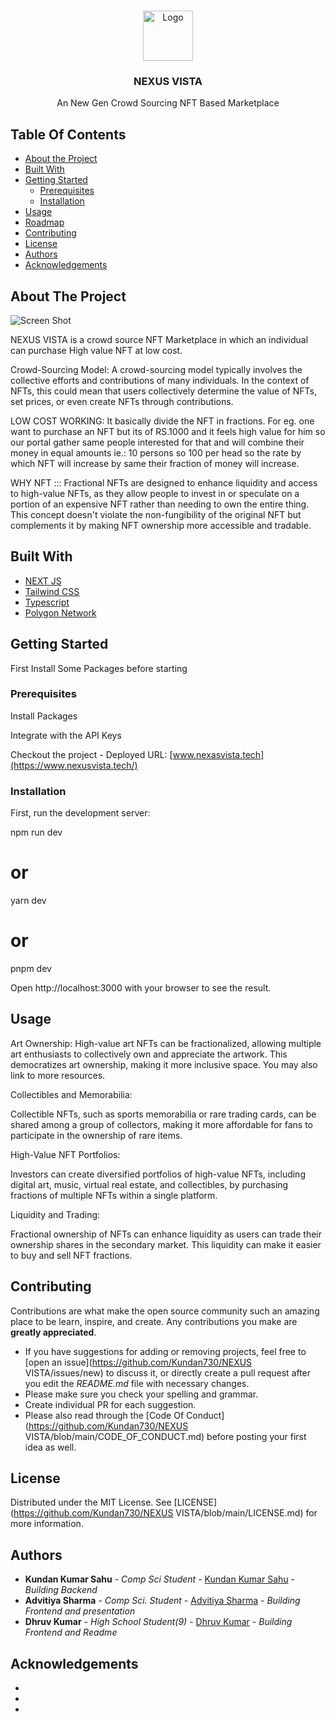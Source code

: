 <br/>
<p align="center">
  <a href="https://github.com/Kundan730/Nexus-Vista-NFT-Marketplace">
    <img src="https://www.nexusvista.tech/logo%20flash%20(1)_prev_ui.png" alt="Logo" width="80" height="80">
  </a>

  <h3 align="center">NEXUS VISTA</h3>

  <p align="center">
    An New Gen Crowd Sourcing NFT Based Marketplace
    <br/>
  </p>
</p>



## Table Of Contents

* [About the Project](#about-the-project)
* [Built With](#built-with)
* [Getting Started](#getting-started)
  * [Prerequisites](#prerequisites)
  * [Installation](#installation)
* [Usage](#usage)
* [Roadmap](#roadmap)
* [Contributing](#contributing)
* [License](#license)
* [Authors](#authors)
* [Acknowledgements](#acknowledgements)

## About The Project

![Screen Shot](https://i.ibb.co/85Yv91F/Screenshot-2023-11-05-131439.png)

NEXUS VISTA is a crowd source NFT Marketplace in which an individual can purchase High value NFT at low cost.

Crowd-Sourcing Model: A crowd-sourcing model typically involves the collective efforts and contributions of many individuals. In the context of NFTs, this could mean that users collectively determine the value of NFTs, set prices, or even create NFTs through contributions.

LOW COST WORKING: It basically divide the NFT in fractions. For eg. one want to purchase an NFT but its of RS.1000 and it feels high value for him so our portal gather same people interested for that and will combine their money in equal amounts ie.: 10 persons so 100 per head so the rate by which NFT will increase by same their fraction of money will increase.

WHY NFT ::: 
Fractional NFTs are designed to enhance liquidity and access to high-value NFTs, as they allow people to invest in or speculate on a portion of an expensive NFT rather than needing to own the entire thing. This concept doesn't violate the non-fungibility of the original NFT but complements it by making NFT ownership more accessible and tradable.

## Built With



* [NEXT JS](https://nextjs.org/)
* [Tailwind CSS](https://tailwindcss.com/)
* [Typescript](https://www.typescriptlang.org/)
* [Polygon Network](https://polygon.technology/)

## Getting Started

First Install Some Packages before starting

### Prerequisites

Install Packages

Integrate with the API Keys

Checkout the project - Deployed URL:  [www.nexasvista.tech](https://www.nexusvista.tech/)

### Installation

First, run the development server:

npm run dev
# or
yarn dev
# or
pnpm dev

Open http://localhost:3000 with your browser to see the result.

## Usage

Art Ownership:
High-value art NFTs can be fractionalized, allowing multiple art enthusiasts to collectively own and appreciate the artwork. This democratizes art ownership, making it more inclusive space. You may also link to more resources.

Collectibles and Memorabilia:

Collectible NFTs, such as sports memorabilia or rare trading cards, can be shared among a group of collectors, making it more affordable for fans to participate in the ownership of rare items.

High-Value NFT Portfolios:

Investors can create diversified portfolios of high-value NFTs, including digital art, music, virtual real estate, and collectibles, by purchasing fractions of multiple NFTs within a single platform.

Liquidity and Trading:

Fractional ownership of NFTs can enhance liquidity as users can trade their ownership shares in the secondary market. This liquidity can make it easier to buy and sell NFT fractions.

## Contributing

Contributions are what make the open source community such an amazing place to be learn, inspire, and create. Any contributions you make are **greatly appreciated**.
* If you have suggestions for adding or removing projects, feel free to [open an issue](https://github.com/Kundan730/NEXUS VISTA/issues/new) to discuss it, or directly create a pull request after you edit the *README.md* file with necessary changes.
* Please make sure you check your spelling and grammar.
* Create individual PR for each suggestion.
* Please also read through the [Code Of Conduct](https://github.com/Kundan730/NEXUS VISTA/blob/main/CODE_OF_CONDUCT.md) before posting your first idea as well.

## License

Distributed under the MIT License. See [LICENSE](https://github.com/Kundan730/NEXUS VISTA/blob/main/LICENSE.md) for more information.

## Authors

* **Kundan Kumar Sahu** - *Comp Sci Student* - [Kundan Kumar Sahu](https://github.com/Kundan730) - *Building Backend*
* **Advitiya Sharma** - *Comp Sci. Student* - [Advitiya Sharma](https://github.com/advitiya993) - *Building Frontend and presentation*
* **Dhruv Kumar** - *High School Student(9)* - [Dhruv Kumar](https://github.com/developerdhruv) - *Building Frontend and Readme*

## Acknowledgements

* []()
* []()
* []()
